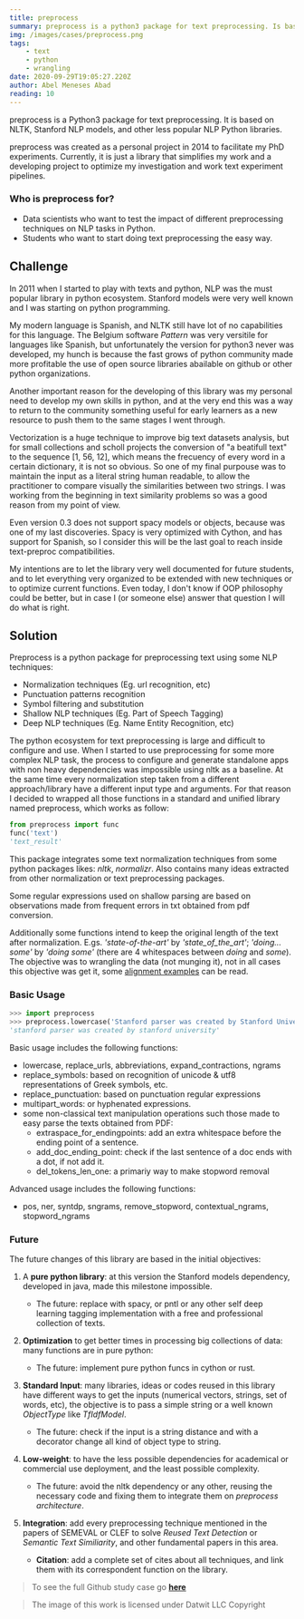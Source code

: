 ```yaml
---
title: preprocess
summary: preprocess is a python3 package for text preprocessing. Is based on NLTK, Stanford NLP models, and other less popular NLP python libraries.
img: /images/cases/preprocess.png
tags: 
    - text
    - python
    - wrangling
date: 2020-09-29T19:05:27.220Z
author: Abel Meneses Abad 
reading: 10 
---
```



preprocess is a Python3 package for text preprocessing. It is based on NLTK, Stanford NLP models, and other less popular NLP Python libraries.

preprocess was created as a personal project in 2014 to facilitate my PhD experiments. Currently, it is just a library that simplifies my work and a developing project to optimize my investigation and work text experiment pipelines.

### Who is preprocess for?
* Data scientists who want to test the impact of different preprocessing techniques on NLP tasks in Python.
* Students who want to start doing text preprocessing the easy way.
## Challenge

In 2011 when I started to play with texts and python, NLP was the must popular library in python ecosystem. Stanford models were very well known and I was starting on python programming.

My modern language is Spanish, and NLTK still have lot of no capabilities for this language. The Belgium software _Pattern_ was very versitile for languages like Spanish, but unfortunately the version for python3 never was developed, my hunch is because the fast grows of python community made more profitable the use of open source libraries abailable on github or other python organizations.

Another important reason for the developing of this library was my personal need to develop my own skills in python, and at the very end this was a way to return to the community something useful for early learners as a new resource to push them to the same stages I went through.

Vectorization is a huge technique to improve big text datasets analysis, but for small collections and scholl projects the conversion of "a beatifull text" to the sequence [1, 56, 12], which means the frecuency of every word in a certain dictionary, it is not so obvious. So one of my final purpouse was to maintain the input as a literal string human readable, to allow the practitioner to compare visually the similarities between two strings. I was working from the beginning in text similarity problems so was a good reason from my point of view.

Even version 0.3 does not support spacy models or objects, because was one of my last discoveries. Spacy is very optimized with Cython, and has support for Spanish, so I consider this will be the last goal to reach inside text-preproc compatibilities.

My intentions are to let the library very well documented for future students, and to let everything very organized to be extended with new techniques or to optimize current functions. Even today, I don't know if OOP philosophy could be better, but in case I (or someone else) answer that question I will do what is right.

## Solution

Preprocess is a python package for preprocessing text using some NLP techniques:

* Normalization techniques (Eg. url recognition, etc)
* Punctuation patterns recognition
* Symbol filtering and substitution
* Shallow NLP techniques (Eg. Part of Speech Tagging)
* Deep NLP techniques (Eg. Name Entity Recognition, etc)

The python ecosystem for text preprocessing is large and difficult to configure and use. When I started to use preprocessing for some more complex NLP task, the process to configure and generate standalone apps with non heavy dependencies was impossible using nltk as a baseline. At the same time every normalization step taken from a different approach/library have a different input type and arguments. For that reason I decided to wrapped all those functions in a standard and unified library named preprocess, which works as follow:

```python
from preprocess import func
func('text')
'text_result'
```

This package integrates some text normalization techniques from some python packages likes: _nltk_, _normalizr_. Also contains many ideas extracted from other normalization or text preprocessing packages.

Some regular expressions used on shallow parsing are based on observations made from frequent errors in txt obtained from pdf conversion.

Additionally some functions intend to keep the original length of the text after normalization. E.gs. _'state-of-the-art'_ by _'state\_of\_the\_art'_; _'doing... some'_ by _'doing    some'_ (there are 4 whitespaces between _doing_ and _some_).  The objective was to wrangling the data (not munging it), not in all cases this objective was get it, some [alignment examples](https://github.com/sorice/2017paraphrasebsent/02.2-Jaccard-Align-Preproc-to-Original-Sent.ipynb) can be read.

### Basic Usage

```python
>>> import preprocess
>>> preprocess.lowercase('Stanford parser was created by Stanford University')
'stanford parser was created by stanford university'
```

Basic usage includes the following functions:

* lowercase, replace_urls, abbreviations, expand_contractions, ngrams
* replace_symbols: based on recognition of unicode & utf8 representations of Greek symbols, etc. 
* replace_punctuation: based on punctuation regular expressions
* multipart_words: or hyphenated expressions.
* some non-classical text manipulation operations such those made to easy parse the texts obtained from PDF:
  * extraspace_for_endingpoints: add an extra whitespace before the ending point of a sentence.
  * add_doc_ending_point: check if the last sentence of a doc ends with a dot, if not add it.
  * del_tokens_len_one: a primariy way to make stopword removal

Advanced usage includes the following functions:

* pos, ner, syntdp, sngrams, remove_stopword, contextual_ngrams, stopword_ngrams

### Future

The future changes of this library are based in the initial objectives:

1. A __pure python library__: at this version the Stanford models dependency, developed in java,  made this milestone impossible.

    - The future: replace with spacy, or pntl or any other self deep learning tagging implementation with a free and professional collection of texts.

2. __Optimization__ to get better times in processing big collections of data: many functions are in pure python:

    - The future: implement pure python funcs in cython or rust.

3. __Standard Input__: many libraries, ideas or codes reused in this library have different ways to get the inputs (numerical vectors, strings, set of words, etc), the objective is to pass a simple string or a well known _ObjectType_ like _TfIdfModel_.

    - The future: check if the input is a string distance and with a decorator change all kind of object type to string.

4. __Low-weight__: to have the less possible dependencies for academical or commercial use deployment, and the least possible complexity.

    - The future: avoid the nltk dependency or any other, reusing the necessary code and fixing them to integrate them on _preprocess architecture_.

5. __Integration__: add every preprocessing technique mentioned in the papers of SEMEVAL or CLEF to solve _Reused Text Detection_ or _Semantic Text Similiarity_, and other fundamental papers in this area.

    - __Citation__: add a complete set of cites about all techniques, and link them with its correspondent function on the library.


> To see the full Github study case go [**here**](https://github.com/datwit/preprocess)


> The image of this work is licensed under Datwit LLC Copyright 


